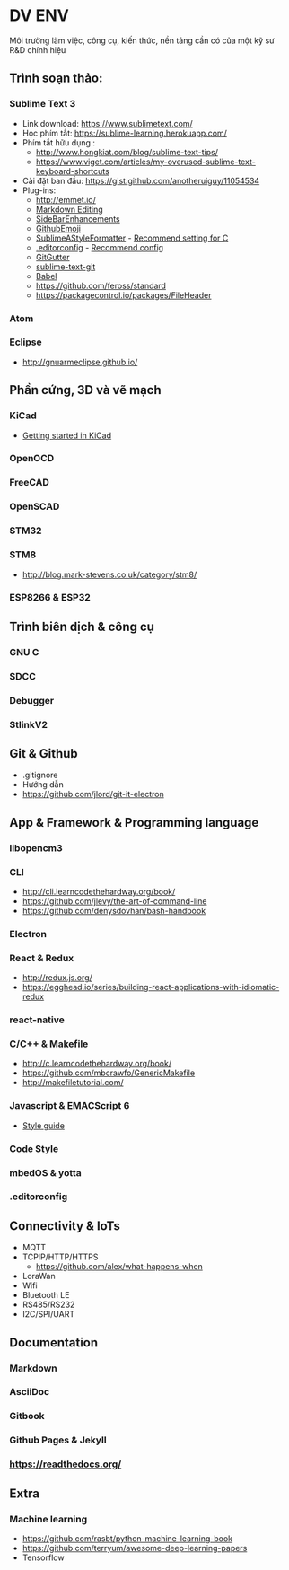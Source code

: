 # DV ENV

Môi trường làm việc, công cụ, kiến thức, nền tảng cần có của một kỹ sư R&D chính hiệu

## Trình soạn thảo:
### Sublime Text 3
- Link download: https://www.sublimetext.com/
- Học phím tắt: https://sublime-learning.herokuapp.com/
- Phím tắt hữu dụng : 
    + http://www.hongkiat.com/blog/sublime-text-tips/
    + https://www.viget.com/articles/my-overused-sublime-text-keyboard-shortcuts
- Cài đặt ban đầu: https://gist.github.com/anotheruiguy/11054534
- Plug-ins:
    + http://emmet.io/
    + [Markdown Editing](https://github.com/SublimeText-Markdown/MarkdownEditing)
    + [SideBarEnhancements](https://github.com/titoBouzout/SideBarEnhancements)
    + [GithubEmoji](https://packagecontrol.io/packages/GithubEmoji)
    + [SublimeAStyleFormatter](https://github.com/timonwong/) - [Recommend setting for C](./SublimeAStyleFormatter.sublime-settings)
    + [.editorconfig](https://github.com/sindresorhus/editorconfig-sublime) - [Recommend config](./.editorconfig)
    + [GitGutter](https://github.com/jisaacks/GitGutter)
    + [sublime-text-git](https://github.com/kemayo/sublime-text-git)
    + [Babel](https://packagecontrol.io/packages/Babel)
    + https://github.com/feross/standard
    + https://packagecontrol.io/packages/FileHeader


### Atom

### Eclipse
- http://gnuarmeclipse.github.io/

## Phần cứng, 3D và vẽ mạch

### KiCad
- [Getting started in KiCad](http://docs.kicad-pcb.org/en/getting_started_in_kicad.html)

### OpenOCD

### FreeCAD

### OpenSCAD

### STM32

### STM8
- http://blog.mark-stevens.co.uk/category/stm8/

### ESP8266 & ESP32


## Trình biên dịch & công cụ

### GNU C

### SDCC

### Debugger

### StlinkV2

## Git & Github
- .gitignore
- Hướng dẫn
- https://github.com/jlord/git-it-electron

## App & Framework & Programming language

### libopencm3

### CLI
- http://cli.learncodethehardway.org/book/
- https://github.com/jlevy/the-art-of-command-line
- https://github.com/denysdovhan/bash-handbook

### Electron

### React & Redux
- http://redux.js.org/
- https://egghead.io/series/building-react-applications-with-idiomatic-redux

### react-native

### C/C++ & Makefile
- http://c.learncodethehardway.org/book/
- https://github.com/mbcrawfo/GenericMakefile
- http://makefiletutorial.com/

### Javascript & EMACScript 6
- [Style guide](https://github.com/airbnb/javascript)

### Code Style

### mbedOS & yotta 

### .editorconfig

## Connectivity & IoTs
- MQTT 
- TCPIP/HTTP/HTTPS
  + https://github.com/alex/what-happens-when
- LoraWan
- Wifi
- Bluetooth LE
- RS485/RS232
- I2C/SPI/UART


## Documentation
### Markdown

### AsciiDoc

### Gitbook

### Github Pages & Jekyll 

### https://readthedocs.org/ 

## Extra 
### Machine learning
- https://github.com/rasbt/python-machine-learning-book
- https://github.com/terryum/awesome-deep-learning-papers
- Tensorflow 

